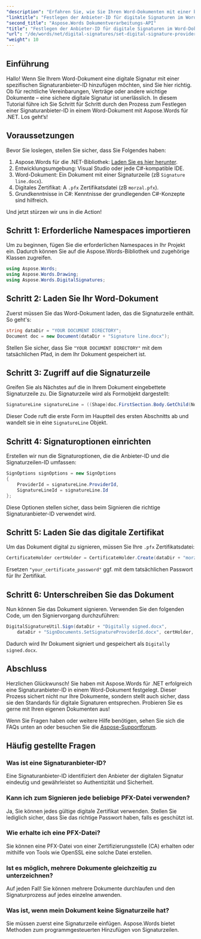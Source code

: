 ```yaml
---
"description": "Erfahren Sie, wie Sie Ihren Word-Dokumenten mit einer bestimmten Signaturanbieter-ID mithilfe von Aspose.Words für .NET sicher eine digitale Signatur hinzufügen."
"linktitle": "Festlegen der Anbieter-ID für digitale Signaturen im Word-Dokument"
"second_title": "Aspose.Words Dokumentverarbeitungs-API"
"title": "Festlegen der Anbieter-ID für digitale Signaturen im Word-Dokument"
"url": "/de/words/net/digital-signatures/set-digital-signature-provider-id/"
"weight": 10
---
```


## Einführung

Hallo! Wenn Sie Ihrem Word-Dokument eine digitale Signatur mit einer spezifischen Signaturanbieter-ID hinzufügen möchten, sind Sie hier richtig. Ob für rechtliche Vereinbarungen, Verträge oder andere wichtige Dokumente – eine sichere digitale Signatur ist unerlässlich. In diesem Tutorial führe ich Sie Schritt für Schritt durch den Prozess zum Festlegen einer Signaturanbieter-ID in einem Word-Dokument mit Aspose.Words für .NET. Los geht‘s!

## Voraussetzungen

Bevor Sie loslegen, stellen Sie sicher, dass Sie Folgendes haben:

1. Aspose.Words für die .NET-Bibliothek: [Laden Sie es hier herunter](https://releases.aspose.com/words/net/).
2. Entwicklungsumgebung: Visual Studio oder jede C#-kompatible IDE.
3. Word-Dokument: Ein Dokument mit einer Signaturzeile (zB `Signature line.docx`).
4. Digitales Zertifikat: A `.pfx` Zertifikatsdatei (zB `morzal.pfx`).
5. Grundkenntnisse in C#: Kenntnisse der grundlegenden C#-Konzepte sind hilfreich.

Und jetzt stürzen wir uns in die Action!

## Schritt 1: Erforderliche Namespaces importieren

Um zu beginnen, fügen Sie die erforderlichen Namespaces in Ihr Projekt ein. Dadurch können Sie auf die Aspose.Words-Bibliothek und zugehörige Klassen zugreifen.

```csharp
using Aspose.Words;
using Aspose.Words.Drawing;
using Aspose.Words.DigitalSignatures;
```

## Schritt 2: Laden Sie Ihr Word-Dokument

Zuerst müssen Sie das Word-Dokument laden, das die Signaturzeile enthält. So geht's:

```csharp
string dataDir = "YOUR DOCUMENT DIRECTORY";
Document doc = new Document(dataDir + "Signature line.docx");
```

Stellen Sie sicher, dass Sie `"YOUR DOCUMENT DIRECTORY"` mit dem tatsächlichen Pfad, in dem Ihr Dokument gespeichert ist.

## Schritt 3: Zugriff auf die Signaturzeile

Greifen Sie als Nächstes auf die in Ihrem Dokument eingebettete Signaturzeile zu. Die Signaturzeile wird als Formobjekt dargestellt:

```csharp
SignatureLine signatureLine = ((Shape)doc.FirstSection.Body.GetChild(NodeType.Shape, 0, true)).SignatureLine;
```

Dieser Code ruft die erste Form im Hauptteil des ersten Abschnitts ab und wandelt sie in eine `SignatureLine` Objekt.

## Schritt 4: Signaturoptionen einrichten

Erstellen wir nun die Signaturoptionen, die die Anbieter-ID und die Signaturzeilen-ID umfassen:

```csharp
SignOptions signOptions = new SignOptions
{
    ProviderId = signatureLine.ProviderId,
    SignatureLineId = signatureLine.Id
};
```

Diese Optionen stellen sicher, dass beim Signieren die richtige Signaturanbieter-ID verwendet wird.

## Schritt 5: Laden Sie das digitale Zertifikat

Um das Dokument digital zu signieren, müssen Sie Ihre `.pfx` Zertifikatsdatei:

```csharp
CertificateHolder certHolder = CertificateHolder.Create(dataDir + "morzal.pfx", "your_certificate_password");
```

Ersetzen `"your_certificate_password"` ggf. mit dem tatsächlichen Passwort für Ihr Zertifikat.

## Schritt 6: Unterschreiben Sie das Dokument

Nun können Sie das Dokument signieren. Verwenden Sie den folgenden Code, um den Signiervorgang durchzuführen:

```csharp
DigitalSignatureUtil.Sign(dataDir + "Digitally signed.docx",
    dataDir + "SignDocuments.SetSignatureProviderId.docx", certHolder, signOptions);
```

Dadurch wird Ihr Dokument signiert und gespeichert als `Digitally signed.docx`.

## Abschluss

Herzlichen Glückwunsch! Sie haben mit Aspose.Words für .NET erfolgreich eine Signaturanbieter-ID in einem Word-Dokument festgelegt. Dieser Prozess sichert nicht nur Ihre Dokumente, sondern stellt auch sicher, dass sie den Standards für digitale Signaturen entsprechen. Probieren Sie es gerne mit Ihren eigenen Dokumenten aus!

Wenn Sie Fragen haben oder weitere Hilfe benötigen, sehen Sie sich die FAQs unten an oder besuchen Sie die [Aspose-Supportforum](https://forum.aspose.com/c/words/8).

## Häufig gestellte Fragen

### Was ist eine Signaturanbieter-ID?

Eine Signaturanbieter-ID identifiziert den Anbieter der digitalen Signatur eindeutig und gewährleistet so Authentizität und Sicherheit.

### Kann ich zum Signieren jede beliebige PFX-Datei verwenden?

Ja, Sie können jedes gültige digitale Zertifikat verwenden. Stellen Sie lediglich sicher, dass Sie das richtige Passwort haben, falls es geschützt ist.

### Wie erhalte ich eine PFX-Datei?

Sie können eine PFX-Datei von einer Zertifizierungsstelle (CA) erhalten oder mithilfe von Tools wie OpenSSL eine solche Datei erstellen.

### Ist es möglich, mehrere Dokumente gleichzeitig zu unterzeichnen?

Auf jeden Fall! Sie können mehrere Dokumente durchlaufen und den Signaturprozess auf jedes einzelne anwenden.

### Was ist, wenn mein Dokument keine Signaturzeile hat?

Sie müssen zuerst eine Signaturzeile einfügen. Aspose.Words bietet Methoden zum programmgesteuerten Hinzufügen von Signaturzeilen.